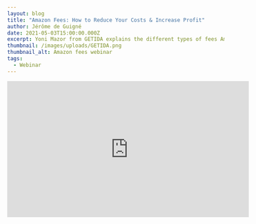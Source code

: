 ```yaml
---
layout: blog
title: "Amazon Fees: How to Reduce Your Costs & Increase Profit"
author: Jérôme de Guigné
date: 2021-05-03T15:00:00.000Z
excerpt: Yoni Mazor from GETIDA explains the different types of fees Amazon sellers face, and how you can lower these fees to improve your profit margins on Amazon.
thumbnail: /images/uploads/GETIDA.png
thumbnail_alt: Amazon fees webinar
tags:
  - Webinar
---
```


<iframe width="560" height="315" src="https://www.youtube-nocookie.com/embed/348KsiV_JTY" title="YouTube video player" frameborder="0" allow="accelerometer; autoplay; clipboard-write; encrypted-media; gyroscope; picture-in-picture; web-share" allowfullscreen></iframe>
